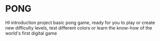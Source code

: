 # PONG
HI 
introduction project
basic pong game, ready for you to play or create new difficulty levels, test different colors or learn the know-how of the world's first digital game
